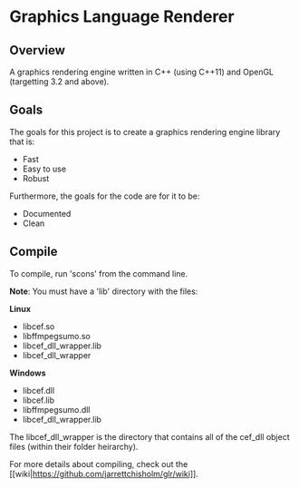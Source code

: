 Graphics Language Renderer
==========================

Overview
--------
A graphics rendering engine written in C++ (using C++11) and OpenGL (targetting 3.2 and above).

Goals
-----
The goals for this project is to create a graphics rendering engine library that is:
- Fast
- Easy to use
- Robust

Furthermore, the goals for the code are for it to be:
- Documented
- Clean

Compile
-------
To compile, run 'scons' from the command line.

**Note**: You must have a 'lib' directory with the files:

**Linux**

-  libcef.so
-  libffmpegsumo.so
-  libcef_dll_wrapper.lib
-  libcef_dll_wrapper

**Windows**

-  libcef.dll
-  libcef.lib
-  libffmpegsumo.dll
-  libcef_dll_wrapper.lib

The libcef_dll_wrapper is the directory that contains all of the cef_dll object files (within their folder heirarchy).

For more details about compiling, check out the [[wiki|https://github.com/jarrettchisholm/glr/wiki]].
